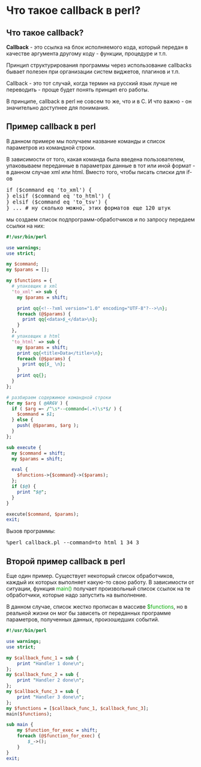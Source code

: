 ﻿# Что такое callback в perl?

## Что такое callback?

**Callback** - это ссылка на блок исполняемого кода, который передан в качестве аргумента другому коду - функции, процедуре и т.п.

Принцип структурирования программы через использование callbacks бывает полезен при организации систем виджетов, плагинов и т.п.

Callback - это тот случай, когда термин на русский язык лучше не переводить - проще будет понять принцип его работы.

В принципе, callback в perl не совсем то же, что и в С. И что важно - он значительно доступнее для понимания.

## Пример callback в perl

В данном примере мы получаем название команды и список параметров из командной строки.

В зависимости от того, какая команда была введена пользователем, упаковываем переданные в параметрах данные в тот или иной формат - в данном случае xml или html. Вместо того, чтобы писать списки для if-ов
<pre>
if ($command eq 'to_xml') {
} elsif ($command eq 'to_html') {
} elsif ($command eq 'to_tsv') {
} ... # ну сколько можно, этих форматов еще 120 штук
</pre>

мы создаем список подпрограмм-обработчиков и по запросу передаем ссылки на них:

```perl
#!/usr/bin/perl

use warnings;
use strict;

my $command;
my $params = [];

my $functions = {
  # упаковщик в xml
  'to_xml' => sub {
    my $params = shift;

    print qq{<!--?xml version="1.0" encoding="UTF-8"?-->\n};
    foreach (@$params) {
      print qq{<data>$_</data>\n};
    }
  },
  # упаковщик в html
  'to_html' => sub {
    my $params = shift;
    print qq{<title>Data</title>\n};
    foreach (@$params) {
      print qq{$_ \n};
    }
    print qq{};
  }
};

# разбираем содержимое командной строки
for my $arg ( @ARGV ) {
  if ( $arg =~ /^\s*--command=(.+)\s*$/ ) {
    $command = $1;
  } else { 
    push( @$params, $arg );
  }
};

sub execute {
  my $command = shift;
  my $params = shift;

  eval {
    $functions->{$command}->($params);
  };
  if ($@) {
    print "$@";
  }
}

execute($command, $params);
exit;
```

Вызов программы:
<pre>%perl callback.pl --command=to_html 1 34 3</pre>

## Второй пример callback в perl

Еще один пример. Существует некоторый список обработчиков, каждый их которых выполняет какую-то свою работу. В зависимости от ситуации, функция <font color="#00aa00">main()</font> получает произвольный список ссылок на те обработчики, которые надо запустить на выполнение.

В данном случае, список жестко прописан в массиве <font color="#00aa00">$functions</font>, но в реальной жизни он мог бы зависеть от переданных программе параметров, полученных данных, произошедших событий.

```perl
#!/usr/bin/perl

use warnings;
use strict;

my $callback_func_1 = sub {
	print "Handler 1 done\n";
};
my $callback_func_2 = sub {
	print "Handler 2 done\n";
};
my $callback_func_3 = sub {
	print "Handler 3 done\n";
};
my $functions = [$callback_func_1, $callback_func_3];
main($functions);

sub main {
	my $function_for_exec = shift;
	foreach (@$function_for_exec) {
		$_->();
	}
}
exit;
```
